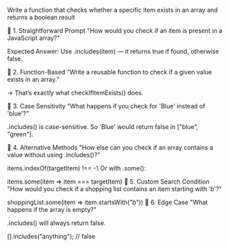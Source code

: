 Write a function that checks whether a specific item exists in an array and returns a boolean result


🔸 1. Straightforward Prompt
"How would you check if an item is present in a JavaScript array?"

Expected Answer: Use .includes(item) — it returns true if found, otherwise false.

🔸 2. Function-Based
"Write a reusable function to check if a given value exists in an array."

→ That’s exactly what checkIfItemExists() does.

🔸 3. Case Sensitivity
"What happens if you check for 'Blue' instead of 'blue'?"

.includes() is case-sensitive. So 'Blue' would return false in ["blue", "green"].

🔸 4. Alternative Methods
"How else can you check if an array contains a value without using .includes()?"


items.indexOf(targetItem) !== -1
Or with .some():

items.some(item => item === targetItem)
🔸 5. Custom Search Condition
"How would you check if a shopping list contains an item starting with 'b'?"

shoppingList.some(item => item.startsWith("b"))
🔸 6. Edge Case
"What happens if the array is empty?"

.includes() will always return false.

[].includes("anything"); // false

